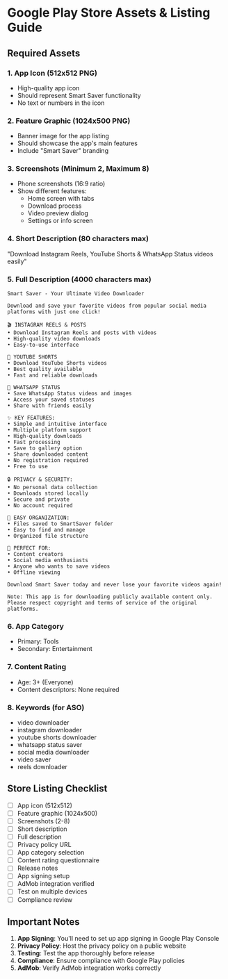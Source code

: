 # Google Play Store Assets & Listing Guide

## Required Assets

### 1. App Icon (512x512 PNG)
- High-quality app icon
- Should represent Smart Saver functionality
- No text or numbers in the icon

### 2. Feature Graphic (1024x500 PNG)
- Banner image for the app listing
- Should showcase the app's main features
- Include "Smart Saver" branding

### 3. Screenshots (Minimum 2, Maximum 8)
- Phone screenshots (16:9 ratio)
- Show different features:
  - Home screen with tabs
  - Download process
  - Video preview dialog
  - Settings or info screen

### 4. Short Description (80 characters max)
"Download Instagram Reels, YouTube Shorts & WhatsApp Status videos easily"

### 5. Full Description (4000 characters max)
```
Smart Saver - Your Ultimate Video Downloader

Download and save your favorite videos from popular social media platforms with just one click!

🎬 INSTAGRAM REELS & POSTS
• Download Instagram Reels and posts with videos
• High-quality video downloads
• Easy-to-use interface

📱 YOUTUBE SHORTS
• Download YouTube Shorts videos
• Best quality available
• Fast and reliable downloads

💬 WHATSAPP STATUS
• Save WhatsApp Status videos and images
• Access your saved statuses
• Share with friends easily

✨ KEY FEATURES:
• Simple and intuitive interface
• Multiple platform support
• High-quality downloads
• Fast processing
• Save to gallery option
• Share downloaded content
• No registration required
• Free to use

🔒 PRIVACY & SECURITY:
• No personal data collection
• Downloads stored locally
• Secure and private
• No account required

📁 EASY ORGANIZATION:
• Files saved to SmartSaver folder
• Easy to find and manage
• Organized file structure

🎯 PERFECT FOR:
• Content creators
• Social media enthusiasts
• Anyone who wants to save videos
• Offline viewing

Download Smart Saver today and never lose your favorite videos again!

Note: This app is for downloading publicly available content only. Please respect copyright and terms of service of the original platforms.
```

### 6. App Category
- Primary: Tools
- Secondary: Entertainment

### 7. Content Rating
- Age: 3+ (Everyone)
- Content descriptors: None required

### 8. Keywords (for ASO)
- video downloader
- instagram downloader
- youtube shorts downloader
- whatsapp status saver
- social media downloader
- video saver
- reels downloader

## Store Listing Checklist

- [ ] App icon (512x512)
- [ ] Feature graphic (1024x500)
- [ ] Screenshots (2-8)
- [ ] Short description
- [ ] Full description
- [ ] Privacy policy URL
- [ ] App category selection
- [ ] Content rating questionnaire
- [ ] Release notes
- [ ] App signing setup
- [ ] AdMob integration verified
- [ ] Test on multiple devices
- [ ] Compliance review

## Important Notes

1. **App Signing**: You'll need to set up app signing in Google Play Console
2. **Privacy Policy**: Host the privacy policy on a public website
3. **Testing**: Test the app thoroughly before release
4. **Compliance**: Ensure compliance with Google Play policies
5. **AdMob**: Verify AdMob integration works correctly 